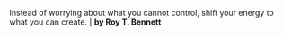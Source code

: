 Instead of worrying about what you cannot control, shift your energy to what you can create. | **by Roy T. Bennett**